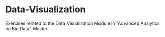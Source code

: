 # Data-Visualization
Exercises related to the Data Visualization Module in "Advanced Analytics on Big Data" Master
